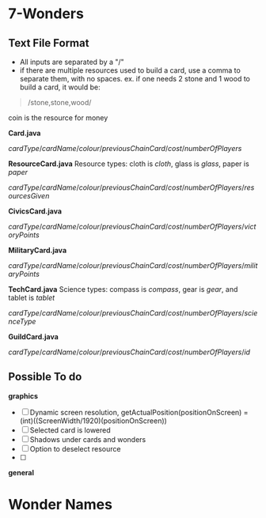 # 7-Wonders
## Text File Format
* All inputs are separated by a "/"
* if there are multiple resources used to build a card, use a comma to separate them, with no spaces. ex. if one needs 2 stone and 1 wood to build a card, it would be:
> /stone,stone,wood/

coin is the resource for money

**Card.java**

*cardType*/*cardName*/*colour*/*previousChainCard*/*cost*/*numberOfPlayers*

**ResourceCard.java** Resource types: cloth is *cloth*, glass is *glass*, paper is *paper*

*cardType*/*cardName*/*colour*/*previousChainCard*/*cost*/*numberOfPlayers*/*resourcesGiven*

**CivicsCard.java**

*cardType*/*cardName*/*colour*/*previousChainCard*/*cost*/*numberOfPlayers*/*victoryPoints*

**MilitaryCard.java**

*cardType*/*cardName*/*colour*/*previousChainCard*/*cost*/*numberOfPlayers*/*militaryPoints*

**TechCard.java** Science types: compass is *compass*, gear is *gear*, and tablet is *tablet*

*cardType*/*cardName*/*colour*/*previousChainCard*/*cost*/*numberOfPlayers*/*scienceType*

**GuildCard.java**

*cardType*/*cardName*/*colour*/*previousChainCard*/*cost*/*numberOfPlayers*/*id*

## Possible To do
**graphics**
- [ ] Dynamic screen resolution, getActualPosition(positionOnScreen) = (int)((ScreenWidth/1920)(positionOnScreen))
- [ ] Selected card is lowered
- [ ] Shadows under cards and wonders
- [ ] Option to deselect resource
- [ ] 
**general**

# Wonder Names
